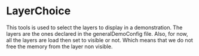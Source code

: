 # LayerChoice

This tools is used to select the layers to display in a demonstration.
The layers are the ones declared in the generalDemoConfig file.
Also, for now, all the layers are load then set to visible or not. Which means
 that we do not free the memory from the layer non visible. 

